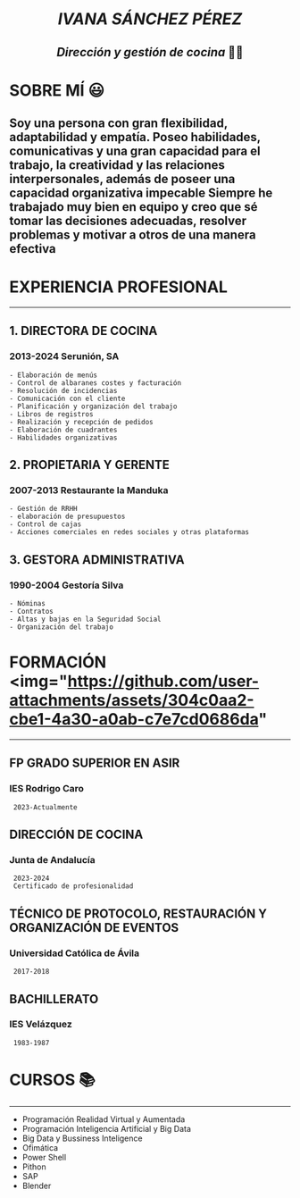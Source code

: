 
# <p align="center"> *IVANA SÁNCHEZ PÉREZ*
## <p align="center"> *Dirección y gestión de cocina* 👩‍🍳

# SOBRE MÍ 😃

   Soy una persona con gran flexibilidad, adaptabilidad y empatía. Poseo habilidades, comunicativas y una gran capacidad para el trabajo, la creatividad y las relaciones interpersonales, además de poseer una capacidad organizativa impecable
   Siempre he trabajado muy bien en equipo y creo que sé tomar las decisiones adecuadas, resolver problemas y motivar a otros de una manera efectiva 
---

# EXPERIENCIA PROFESIONAL
____________________________________________________________________________

## 1.  DIRECTORA DE COCINA
 ### 2013-2024   Serunión, SA
 
    - Elaboración de menús
    - Control de albaranes costes y facturación
    - Resolución de incidencias
    - Comunicación con el cliente
    - Planificación y organización del trabajo
    - Libros de registros
    - Realización y recepción de pedidos
    - Elaboración de cuadrantes
    - Habilidades organizativas
  
## 2.  PROPIETARIA Y GERENTE 
### 2007-2013   Restaurante la Manduka

    - Gestión de RRHH
    - elaboración de presupuestos
    - Control de cajas
    - Acciones comerciales en redes sociales y otras plataformas
  
## 3.  GESTORA ADMINISTRATIVA
 ### 1990-2004   Gestoría Silva
 
    - Nóminas
    - Contratos
    - Altas y bajas en la Seguridad Social
    - Organización del trabajo

# FORMACIÓN <img="https://github.com/user-attachments/assets/304c0aa2-cbe1-4a30-a0ab-c7e7cd0686da" 
____________________________________________________________________________

## FP GRADO SUPERIOR EN ASIR
 ### IES Rodrigo Caro
     2023-Actualmente
## DIRECCIÓN DE COCINA
 ### Junta de Andalucía
     2023-2024 
     Certificado de profesionalidad
## TÉCNICO DE PROTOCOLO, RESTAURACIÓN Y ORGANIZACIÓN DE EVENTOS
 ### Universidad Católica de Ávila
     2017-2018
## BACHILLERATO
 ### IES Velázquez
     1983-1987

# CURSOS 📚
____________________________________________________________________________

- Programación Realidad Virtual y Aumentada
- Programación Inteligencia Artificial y Big Data
- Big Data y Bussiness Inteligence
- Ofimática
- Power Shell
- Pithon
- SAP
- Blender





